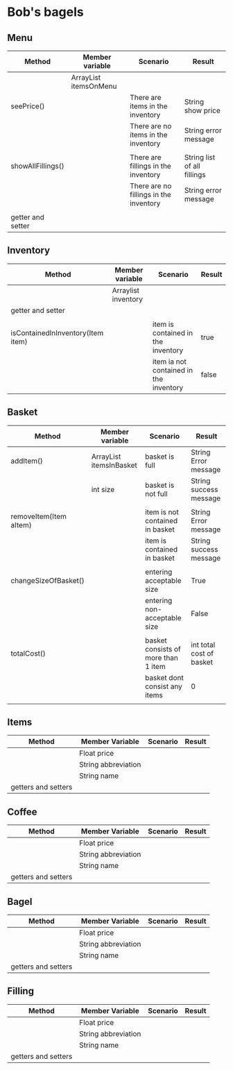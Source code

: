 # Bob's bagels

## Menu
| Method            | Member variable             | Scenario                               | Result                      |
|-------------------|-----------------------------|----------------------------------------|-----------------------------|
|                   | ArrayList<item> itemsOnMenu |                                        |                             |
| seePrice()        |                             | There are items in the inventory       | String show price           |
|                   |                             | There are no items in the inventory    | String error message        |
|                   |                             |                                        |                             |
| showAllFillings() |                             | There are fillings in the inventory    | String list of all fillings |
|                   |                             | There are no fillings in the inventory | String error message        |
|                   |                             |                                        |                             |
| getter and setter |                             |                                        |                             |


## Inventory
| Method                            | Member variable           | Scenario                               | Result |
|-----------------------------------|---------------------------|----------------------------------------|--------|
|                                   | Arraylist<Item> inventory |                                        |        |
| getter and setter                 |                           |                                        |        |
|                                   |                           |                                        |        |
| isContainedInInventory(Item item) |                           | item is contained in the inventory     | true   |
|                                   |                           | item ia not contained in the inventory | false  |


## Basket
| Method                 | Member variable               | Scenario                            | Result                   |
|------------------------|-------------------------------|-------------------------------------|--------------------------|
| addItem()              | ArrayList<Item> itemsInBasket | basket is full                      | String Error message     |
|                        | int size                      | basket is not full                  | String success message   |
|                        |                               |                                     |                          |
| removeItem(Item aItem) |                               | item is not contained in basket     | String Error message     |
|                        |                               | item is contained in basket         | String success message   |
|                        |                               |                                     |                          |
| changeSizeOfBasket()   |                               | entering acceptable size            | True                     |
|                        |                               | entering non-acceptable size        | False                    |
|                        |                               |                                     |                          |
| totalCost()            |                               | basket consists of more than 1 item | int total cost of basket |
|                        |                               | basket dont consist any items       | 0                        |
|                        |                               |                                     |                          |


## Items
| Method              | Member Variable     | Scenario | Result |
|---------------------|---------------------|----------|--------|
|                     | Float price         |          |        |
|                     | String abbreviation |          |        |
|                     | String name         |          |        |
| getters and setters |                     |          |        |


## Coffee
| Method              | Member Variable     | Scenario | Result |
|---------------------|---------------------|----------|--------|
|                     | Float price         |          |        |
|                     | String abbreviation |          |        |
|                     | String name         |          |        |
| getters and setters |                     |          |        |


## Bagel
| Method              | Member Variable     | Scenario | Result |
|---------------------|---------------------|----------|--------|
|                     | Float price         |          |        |
|                     | String abbreviation |          |        |
|                     | String name         |          |        |
| getters and setters |                     |          |        |


## Filling
| Method              | Member Variable     | Scenario | Result |
|---------------------|---------------------|----------|--------|
|                     | Float price         |          |        |
|                     | String abbreviation |          |        |
|                     | String name         |          |        |
| getters and setters |                     |          |        |